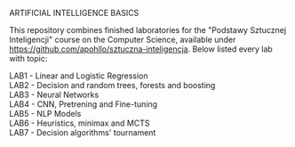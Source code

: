 ARTIFICIAL INTELLIGENCE BASICS

This repository combines finished laboratories for the "Podstawy Sztucznej Inteligencji" course on the Computer Science, available under https://github.com/apohllo/sztuczna-inteligencja. Below listed every lab with topic:

LAB1 - Linear and Logistic Regression<br/>
LAB2 - Decision and random trees, forests and boosting<br/>
LAB3 - Neural Networks<br/>
LAB4 - CNN, Pretrening and Fine-tuning<br/>
LAB5 - NLP Models<br/>
LAB6 - Heuristics, minimax and MCTS<br/>
LAB7 - Decision algorithms' tournament<br/>
